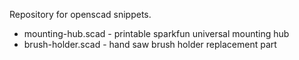 Repository for openscad snippets.

* mounting-hub.scad - printable sparkfun universal mounting hub
* brush-holder.scad - hand saw brush holder replacement part

